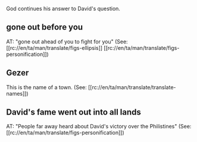 God continues his answer to David's question.

## gone out before you ##

AT: "gone out ahead of you to fight for you" (See: [[rc://en/ta/man/translate/figs-ellipsis]] [[rc://en/ta/man/translate/figs-personification]])

## Gezer ##

This is the name of a town. (See: [[rc://en/ta/man/translate/translate-names]])

## David's fame went out into all lands ##

AT: "People far away heard about David's victory over the Philistines" (See: [[rc://en/ta/man/translate/figs-personification]])